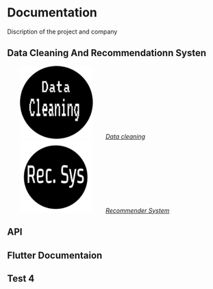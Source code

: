 # Documentation 

Discription of the project and company 

## Data Cleaning And  Recommendationn Systen 

<!--<img src='./images/dataclean.jpg' alt.../> -->

<p float="center">

 [<img src="./images/dataclean.png" width="170"  hspace="30" title="Data Cleaning" /><em>Data cleaning</em>](./pages/dataclean.md)
[<img src="./images/recsys.png" width="170"  hspace="30" title="Recommender System"/><em>Recommender  System</em>](about.gitlab.com)
 
</p>

## API

## Flutter Documentaion

## Test 4